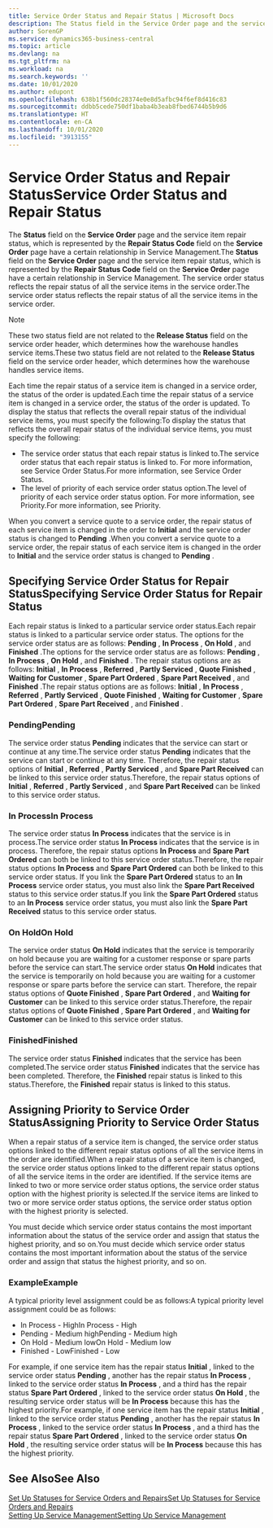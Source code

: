 ```yaml
---
title: Service Order Status and Repair Status | Microsoft Docs
description: The Status field in the Service Order page and the service item repair status, which is represented by the Repair Status Code field in the Service Order page have a certain relationship in Service Management. The service order status reflects the repair status of all the service items in the service order.
author: SorenGP
ms.service: dynamics365-business-central
ms.topic: article
ms.devlang: na
ms.tgt_pltfrm: na
ms.workload: na
ms.search.keywords: ''
ms.date: 10/01/2020
ms.author: edupont
ms.openlocfilehash: 638b1f560dc28374e0e8d5afbc94f6ef8d416c83
ms.sourcegitcommit: ddbb5cede750df1baba4b3eab8fbed6744b5b9d6
ms.translationtype: HT
ms.contentlocale: en-CA
ms.lasthandoff: 10/01/2020
ms.locfileid: "3913155"
---
```

# <a name="service-order-status-and-repair-status"></a><span data-ttu-id="c6c88-104">Service Order Status and Repair Status</span><span class="sxs-lookup"><span data-stu-id="c6c88-104">Service Order Status and Repair Status</span></span>
<span data-ttu-id="c6c88-105">The **Status** field on the **Service Order** page and the service item repair status, which is represented by the **Repair Status Code** field on the **Service Order** page have a certain relationship in Service Management.</span><span class="sxs-lookup"><span data-stu-id="c6c88-105">The **Status** field on the **Service Order** page and the service item repair status, which is represented by the **Repair Status Code** field on the **Service Order** page have a certain relationship in Service Management.</span></span> <span data-ttu-id="c6c88-106">The service order status reflects the repair status of all the service items in the service order.</span><span class="sxs-lookup"><span data-stu-id="c6c88-106">The service order status reflects the repair status of all the service items in the service order.</span></span>  

> [!NOTE]  
>  <span data-ttu-id="c6c88-107">These two status field are not related to the **Release Status** field on the service order header, which determines how the warehouse handles service items.</span><span class="sxs-lookup"><span data-stu-id="c6c88-107">These two status field are not related to the **Release Status** field on the service order header, which determines how the warehouse handles service items.</span></span>  

 <span data-ttu-id="c6c88-108">Each time the repair status of a service item is changed in a service order, the status of the order is updated.</span><span class="sxs-lookup"><span data-stu-id="c6c88-108">Each time the repair status of a service item is changed in a service order, the status of the order is updated.</span></span> <span data-ttu-id="c6c88-109">To display the status that reflects the overall repair status of the individual service items, you must specify the following:</span><span class="sxs-lookup"><span data-stu-id="c6c88-109">To display the status that reflects the overall repair status of the individual service items, you must specify the following:</span></span>  

* <span data-ttu-id="c6c88-110">The service order status that each repair status is linked to.</span><span class="sxs-lookup"><span data-stu-id="c6c88-110">The service order status that each repair status is linked to.</span></span> <span data-ttu-id="c6c88-111">For more information, see Service Order Status.</span><span class="sxs-lookup"><span data-stu-id="c6c88-111">For more information, see Service Order Status.</span></span>  
* <span data-ttu-id="c6c88-112">The level of priority of each service order status option.</span><span class="sxs-lookup"><span data-stu-id="c6c88-112">The level of priority of each service order status option.</span></span> <span data-ttu-id="c6c88-113">For more information, see Priority.</span><span class="sxs-lookup"><span data-stu-id="c6c88-113">For more information, see Priority.</span></span>  

 <span data-ttu-id="c6c88-114">When you convert a service quote to a service order, the repair status of each service item is changed in the order to **Initial** and the service order status is changed to **Pending** .</span><span class="sxs-lookup"><span data-stu-id="c6c88-114">When you convert a service quote to a service order, the repair status of each service item is changed in the order to **Initial** and the service order status is changed to **Pending** .</span></span>  

## <a name="specifying-service-order-status-for-repair-status"></a><span data-ttu-id="c6c88-115">Specifying Service Order Status for Repair Status</span><span class="sxs-lookup"><span data-stu-id="c6c88-115">Specifying Service Order Status for Repair Status</span></span>  
<span data-ttu-id="c6c88-116">Each repair status is linked to a particular service order status.</span><span class="sxs-lookup"><span data-stu-id="c6c88-116">Each repair status is linked to a particular service order status.</span></span> <span data-ttu-id="c6c88-117">The options for the service order status are as follows: **Pending** , **In Process** , **On Hold** , and **Finished** .</span><span class="sxs-lookup"><span data-stu-id="c6c88-117">The options for the service order status are as follows: **Pending** , **In Process** , **On Hold** , and **Finished** .</span></span> <span data-ttu-id="c6c88-118">The repair status options are as follows: **Initial** , **In Process** , **Referred** , **Partly Serviced** , **Quote Finished** , **Waiting for Customer** , **Spare Part Ordered** , **Spare Part Received** , and **Finished** .</span><span class="sxs-lookup"><span data-stu-id="c6c88-118">The repair status options are as follows: **Initial** , **In Process** , **Referred** , **Partly Serviced** , **Quote Finished** , **Waiting for Customer** , **Spare Part Ordered** , **Spare Part Received** , and **Finished** .</span></span>  

### <a name="pending"></a><span data-ttu-id="c6c88-119">Pending</span><span class="sxs-lookup"><span data-stu-id="c6c88-119">Pending</span></span>  
<span data-ttu-id="c6c88-120">The service order status **Pending** indicates that the service can start or continue at any time.</span><span class="sxs-lookup"><span data-stu-id="c6c88-120">The service order status **Pending** indicates that the service can start or continue at any time.</span></span> <span data-ttu-id="c6c88-121">Therefore, the repair status options of **Initial** , **Referred** , **Partly Serviced** , and **Spare Part Received** can be linked to this service order status.</span><span class="sxs-lookup"><span data-stu-id="c6c88-121">Therefore, the repair status options of **Initial** , **Referred** , **Partly Serviced** , and **Spare Part Received** can be linked to this service order status.</span></span>  

### <a name="in-process"></a><span data-ttu-id="c6c88-122">In Process</span><span class="sxs-lookup"><span data-stu-id="c6c88-122">In Process</span></span>  
<span data-ttu-id="c6c88-123">The service order status **In Process** indicates that the service is in process.</span><span class="sxs-lookup"><span data-stu-id="c6c88-123">The service order status **In Process** indicates that the service is in process.</span></span> <span data-ttu-id="c6c88-124">Therefore, the repair status options **In Process** and **Spare Part Ordered** can both be linked to this service order status.</span><span class="sxs-lookup"><span data-stu-id="c6c88-124">Therefore, the repair status options **In Process** and **Spare Part Ordered** can both be linked to this service order status.</span></span> <span data-ttu-id="c6c88-125">If you link the **Spare Part Ordered** status to an **In Process** service order status, you must also link the **Spare Part Received** status to this service order status.</span><span class="sxs-lookup"><span data-stu-id="c6c88-125">If you link the **Spare Part Ordered** status to an **In Process** service order status, you must also link the **Spare Part Received** status to this service order status.</span></span>  

### <a name="on-hold"></a><span data-ttu-id="c6c88-126">On Hold</span><span class="sxs-lookup"><span data-stu-id="c6c88-126">On Hold</span></span>  
<span data-ttu-id="c6c88-127">The service order status **On Hold** indicates that the service is temporarily on hold because you are waiting for a customer response or spare parts before the service can start.</span><span class="sxs-lookup"><span data-stu-id="c6c88-127">The service order status **On Hold** indicates that the service is temporarily on hold because you are waiting for a customer response or spare parts before the service can start.</span></span> <span data-ttu-id="c6c88-128">Therefore, the repair status options of **Quote Finished** , **Spare Part Ordered** , and **Waiting for Customer** can be linked to this service order status.</span><span class="sxs-lookup"><span data-stu-id="c6c88-128">Therefore, the repair status options of **Quote Finished** , **Spare Part Ordered** , and **Waiting for Customer** can be linked to this service order status.</span></span>  

### <a name="finished"></a><span data-ttu-id="c6c88-129">Finished</span><span class="sxs-lookup"><span data-stu-id="c6c88-129">Finished</span></span>  
<span data-ttu-id="c6c88-130">The service order status **Finished** indicates that the service has been completed.</span><span class="sxs-lookup"><span data-stu-id="c6c88-130">The service order status **Finished** indicates that the service has been completed.</span></span> <span data-ttu-id="c6c88-131">Therefore, the **Finished** repair status is linked to this status.</span><span class="sxs-lookup"><span data-stu-id="c6c88-131">Therefore, the **Finished** repair status is linked to this status.</span></span>  

## <a name="assigning-priority-to-service-order-status"></a><span data-ttu-id="c6c88-132">Assigning Priority to Service Order Status</span><span class="sxs-lookup"><span data-stu-id="c6c88-132">Assigning Priority to Service Order Status</span></span>  
<span data-ttu-id="c6c88-133">When a repair status of a service item is changed, the service order status options linked to the different repair status options of all the service items in the order are identified.</span><span class="sxs-lookup"><span data-stu-id="c6c88-133">When a repair status of a service item is changed, the service order status options linked to the different repair status options of all the service items in the order are identified.</span></span> <span data-ttu-id="c6c88-134">If the service items are linked to two or more service order status options, the service order status option with the highest priority is selected.</span><span class="sxs-lookup"><span data-stu-id="c6c88-134">If the service items are linked to two or more service order status options, the service order status option with the highest priority is selected.</span></span>  

<span data-ttu-id="c6c88-135">You must decide which service order status contains the most important information about the status of the service order and assign that status the highest priority, and so on.</span><span class="sxs-lookup"><span data-stu-id="c6c88-135">You must decide which service order status contains the most important information about the status of the service order and assign that status the highest priority, and so on.</span></span>  

### <a name="example"></a><span data-ttu-id="c6c88-136">Example</span><span class="sxs-lookup"><span data-stu-id="c6c88-136">Example</span></span>  
<span data-ttu-id="c6c88-137">A typical priority level assignment could be as follows:</span><span class="sxs-lookup"><span data-stu-id="c6c88-137">A typical priority level assignment could be as follows:</span></span>  

* <span data-ttu-id="c6c88-138">In Process - High</span><span class="sxs-lookup"><span data-stu-id="c6c88-138">In Process - High</span></span>  
* <span data-ttu-id="c6c88-139">Pending - Medium high</span><span class="sxs-lookup"><span data-stu-id="c6c88-139">Pending - Medium high</span></span>  
* <span data-ttu-id="c6c88-140">On Hold - Medium low</span><span class="sxs-lookup"><span data-stu-id="c6c88-140">On Hold - Medium low</span></span>  
* <span data-ttu-id="c6c88-141">Finished - Low</span><span class="sxs-lookup"><span data-stu-id="c6c88-141">Finished - Low</span></span>  

<span data-ttu-id="c6c88-142">For example, if one service item has the repair status **Initial** , linked to the service order status **Pending** , another has the repair status **In Process** , linked to the service order status **In Process** , and a third has the repair status **Spare Part Ordered** , linked to the service order status **On Hold** , the resulting service order status will be **In Process** because this has the highest priority.</span><span class="sxs-lookup"><span data-stu-id="c6c88-142">For example, if one service item has the repair status **Initial** , linked to the service order status **Pending** , another has the repair status **In Process** , linked to the service order status **In Process** , and a third has the repair status **Spare Part Ordered** , linked to the service order status **On Hold** , the resulting service order status will be **In Process** because this has the highest priority.</span></span>  

## <a name="see-also"></a><span data-ttu-id="c6c88-143">See Also</span><span class="sxs-lookup"><span data-stu-id="c6c88-143">See Also</span></span>  
[<span data-ttu-id="c6c88-144">Set Up Statuses for Service Orders and Repairs</span><span class="sxs-lookup"><span data-stu-id="c6c88-144">Set Up Statuses for Service Orders and Repairs</span></span>](service-order-repair-status.md)  
[<span data-ttu-id="c6c88-145">Setting Up Service Management</span><span class="sxs-lookup"><span data-stu-id="c6c88-145">Setting Up Service Management</span></span>](service-setup-service.md)  
